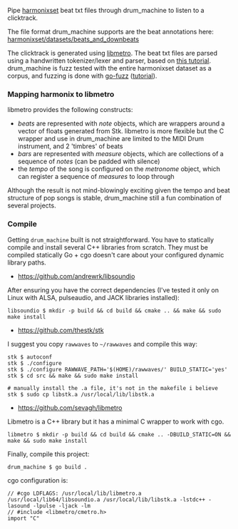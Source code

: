Pipe [harmonixset](https://github.com/urinieto/harmonixset) beat txt files through drum_machine to listen to a clicktrack.

The file format drum_machine supports are the beat annotations here: [harmonixset/datasets/beats_and_downbeats](https://github.com/urinieto/harmonixset/tree/master/dataset/beats_and_downbeats)

The clicktrack is generated using [libmetro](https://github.com/sevagh/libmetro). The beat txt files are parsed using a handwritten tokenizer/lexer and parser, based on [this tutorial](https://blog.gopheracademy.com/advent-2014/parsers-lexers/). drum_machine is fuzz tested with the entire harmonixset dataset as a corpus, and fuzzing is done with [go-fuzz](https://github.com/dvyukov/go-fuzz) ([tutorial](https://dgraph.io/blog/post/continuous-fuzzing-with-go/)).

### Mapping harmonix to libmetro

libmetro provides the following constructs:

* _beats_ are represented with _note_ objects, which are wrappers around a vector of floats generated from Stk. libmetro is more flexible but the C wrapper and use in drum_machine are limited to the MIDI Drum instrument, and 2 'timbres' of beats
* _bars_ are represented with _measure_ objects, which are collections of a sequence of _notes_ (can be padded with silence)
* the _tempo_ of the song is configured on the _metronome_ object, which can register a sequence of _measures_ to loop through

Although the result is not mind-blowingly exciting given the tempo and beat structure of pop songs is stable, drum_machine still a fun combination of several projects.

### Compile

Getting `drum_machine` built is not straightforward. You have to statically compile and install several C++ libraries from scratch. They must be compiled statically Go + cgo doesn't care about your configured dynamic library paths.

* https://github.com/andrewrk/libsoundio

After ensuring you have the correct dependencies (I've tested it only on Linux with ALSA, pulseaudio, and JACK libraries installed):

```
libsoundio $ mkdir -p build && cd build && cmake .. && make && sudo make install
```

* https://github.com/thestk/stk

I suggest you copy `rawwaves` to `~/rawwaves` and compile this way:

```
stk $ autoconf
stk $ ./configure
stk $ ./configure RAWWAVE_PATH='$(HOME)/rawwaves/' BUILD_STATIC='yes'
stk $ cd src && make && sudo make install

# manually install the .a file, it's not in the makefile i believe
stk $ sudo cp libstk.a /usr/local/lib/libstk.a
```

* https://github.com/sevagh/libmetro

Libmetro is a C++ library but it has a minimal C wrapper to work with cgo.

```
libmetro $ mkdir -p build && cd build && cmake .. -DBUILD_STATIC=ON && make && sudo make install
```

Finally, compile this project:

```
drum_machine $ go build .
```

cgo configuration is:

```
// #cgo LDFLAGS: /usr/local/lib/libmetro.a /usr/local/lib64/libsoundio.a /usr/local/lib/libstk.a -lstdc++ -lasound -lpulse -ljack -lm
// #include <libmetro/cmetro.h>
import "C"
```
